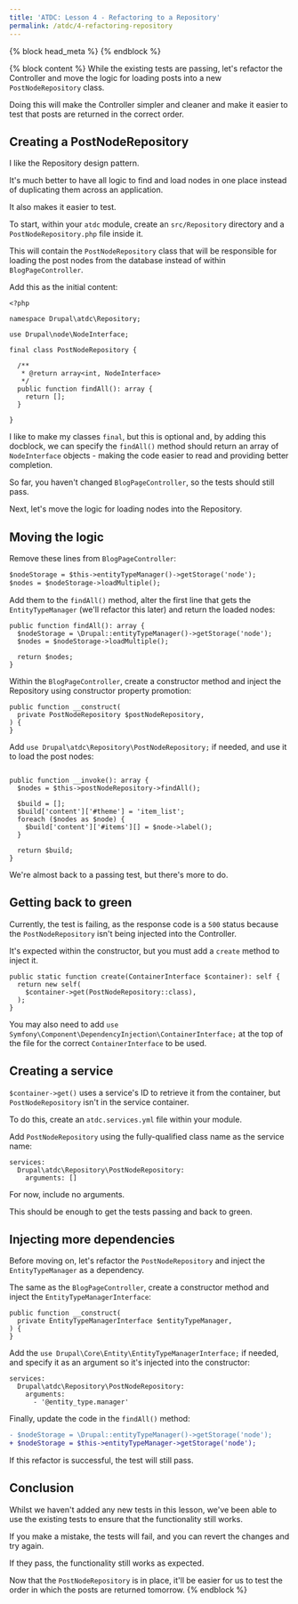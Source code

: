 ```yaml
---
title: 'ATDC: Lesson 4 - Refactoring to a Repository'
permalink: /atdc/4-refactoring-repository
---
```


{% block head_meta %}
<meta name="robots" content="noindex">
{% endblock %}

{% block content %}
While the existing tests are passing, let's refactor the Controller and move the logic for loading posts into a new `PostNodeRepository` class.

Doing this will make the Controller simpler and cleaner and make it easier to test that posts are returned in the correct order.

## Creating a PostNodeRepository

I like the Repository design pattern.

It's much better to have all logic to find and load nodes in one place instead of duplicating them across an application.

It also makes it easier to test.

To start, within your `atdc` module, create an `src/Repository` directory and a `PostNodeRepository.php` file inside it.

This will contain the `PostNodeRepository` class that will be responsible for loading the post nodes from the database instead of within `BlogPageController`.

Add this as the initial content:

```language-php
<?php

namespace Drupal\atdc\Repository;

use Drupal\node\NodeInterface;

final class PostNodeRepository {

  /**
   * @return array<int, NodeInterface>
   */
  public function findAll(): array {
    return [];
  }

}
```

I like to make my classes `final`, but this is optional and, by adding this docblock, we can specify the `findAll()` method should return an array of `NodeInterface` objects - making the code easier to read and providing better completion.

So far, you haven't changed `BlogPageController`, so the tests should still pass.

Next, let's move the logic for loading nodes into the Repository.

## Moving the logic

Remove these lines from `BlogPageController`:

```diff
$nodeStorage = $this->entityTypeManager()->getStorage('node');
$nodes = $nodeStorage->loadMultiple();
```

Add them to the `findAll()` method, alter the first line that gets the `EntityTypeManager` (we'll refactor this later) and return the loaded nodes:

```language-php
public function findAll(): array {
  $nodeStorage = \Drupal::entityTypeManager()->getStorage('node');
  $nodes = $nodeStorage->loadMultiple();

  return $nodes;
}
```

Within the `BlogPageController`, create a constructor method and inject the Repository using constructor property promotion:

```language-php
public function __construct(
  private PostNodeRepository $postNodeRepository,
) {
}
```

Add `use Drupal\atdc\Repository\PostNodeRepository;` if needed, and use it to load the post nodes:

```language-php

public function __invoke(): array {
  $nodes = $this->postNodeRepository->findAll();

  $build = [];
  $build['content']['#theme'] = 'item_list';
  foreach ($nodes as $node) {
    $build['content']['#items'][] = $node->label();
  }

  return $build;
}
```

We're almost back to a passing test, but there's more to do.

## Getting back to green

Currently, the test is failing, as the response code is a `500` status because the `PostNodeRepository` isn't being injected into the Controller.

It's expected within the constructor, but you must add a `create` method to inject it.

```language-php
public static function create(ContainerInterface $container): self {
  return new self(
    $container->get(PostNodeRepository::class),
  );
}
```

You may also need to add `use Symfony\Component\DependencyInjection\ContainerInterface;` at the top of the file for the correct `ContainerInterface` to be used.

## Creating a service

`$container->get()` uses a service's ID to retrieve it from the container, but `PostNodeRepository` isn't in the service container.

To do this, create an `atdc.services.yml` file within your module.

Add `PostNodeRepository` using the fully-qualified class name as the service name:

```language-yaml
services:
  Drupal\atdc\Repository\PostNodeRepository:
    arguments: []
```

For now, include no arguments.

This should be enough to get the tests passing and back to green.

## Injecting more dependencies

Before moving on, let's refactor the `PostNodeRepository` and inject the `EntityTypeManager` as a dependency.

The same as the `BlogPageController`, create a constructor method and inject the `EntityTypeManagerInterface`:

```language-php
public function __construct(
  private EntityTypeManagerInterface $entityTypeManager,
) {
}
```

Add the `use Drupal\Core\Entity\EntityTypeManagerInterface;` if needed, and specify it as an argument so it's injected into the constructor:

```language-yaml
services:
  Drupal\atdc\Repository\PostNodeRepository:
    arguments:
      - '@entity_type.manager'
```

Finally, update the code in the `findAll()` method:

```diff
- $nodeStorage = \Drupal::entityTypeManager()->getStorage('node');
+ $nodeStorage = $this->entityTypeManager->getStorage('node');
```

If this refactor is successful, the test will still pass.

## Conclusion

Whilst we haven't added any new tests in this lesson, we've been able to use the existing tests to ensure that the functionality still works.

If you make a mistake, the tests will fail, and you can revert the changes and try again.

If they pass, the functionality still works as expected.

Now that the `PostNodeRepository` is in place, it'll be easier for us to test the order in which the posts are returned tomorrow.
{% endblock %}
